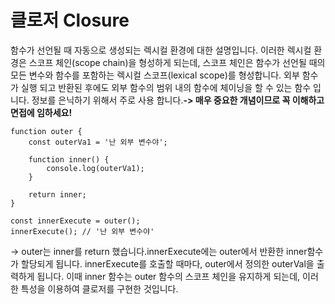 # 클로저 Closure

함수가 선언될 때 자동으로 생성되는 렉시컬 환경에 대한 설명입니다. 이러한 렉시컬 환경은 스코프 체인(scope chain)을 형성하게 되는데, 스코프 체인은 함수가 선언될 때의 모든 변수와 함수를 포함하는 렉시컬 스코프(lexical scope)를 형성합니다. 외부 함수가 실행 되고 반환된 후에도 외부 함수의 범위 내의 함수에 체이닝을 할 수 있는 함수 입니다. 정보를 은닉하기 위해서 주로 사용 합니다.**-> 매우 중요한 개념이므로 꼭 이해하고 면접에 임하세요!**

```tsx
function outer {
	const outerVa1 = '난 외부 변수야';

	function inner() {
		console.log(outerVa1);
	}

	return inner;
}

const innerExecute = outer();
innerExecute(); // '난 외부 변수야'
```

→ outer는 inner를 return 했습니다.innerExecute에는 outer에서 반환한 inner함수가 할당되게 됩니다. innerExecute를 호출할 때마다, outer에서 정의한 outerVal을 출력하게 됩니다. 이때 inner 함수는 outer 함수의 스코프 체인을 유지하게 되는데, 이러한 특성을 이용하여 클로저를 구현한 것입니다.
